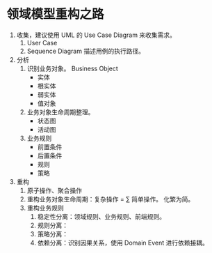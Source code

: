 # 领域模型重构之路
1. 收集，建议使用 UML 的 Use Case Diagram 来收集需求。
   1. User Case
   2. Sequence Diagram 描述用例的执行路径。
2. 分析
   1. 识别业务对象。 Business Object
      - 实体
      - 根实体
      - 弱实体
      - 值对象
   2. 业务对象生命周期整理。
      - 状态图
      - 活动图
   3. 业务规则
      - 前置条件
      - 后置条件
      - 规则
      - 策略
3. 重构
   1. 原子操作、聚合操作
   2. 重构业务对象生命周期：复杂操作 = ∑ 简单操作。 化繁为简。
   3. 重构业务规则
      1. 稳定性分离：领域规则、业务规则、前端规则。
      2. 规则分离：
      3. 策略分离：
      4. 依赖分离：识别因果关系，使用 Domain Event 进行依赖接耦。
      
